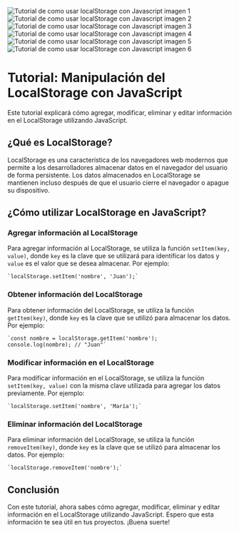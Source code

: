 ![Tutorial de como usar localStorage con Javascript imagen 1](https://raw.githubusercontent.com/sergiecode/local-storage-tutorial/master/local-storage-tutorial%20%281%29.jpg)
![Tutorial de como usar localStorage con Javascript imagen 2](https://raw.githubusercontent.com/sergiecode/local-storage-tutorial/master/local-storage-tutorial%20%282%29.jpg)
![Tutorial de como usar localStorage con Javascript imagen 3](https://raw.githubusercontent.com/sergiecode/local-storage-tutorial/master/local-storage-tutorial%20%283%29.jpg)
![Tutorial de como usar localStorage con Javascript imagen 4](https://raw.githubusercontent.com/sergiecode/local-storage-tutorial/master/local-storage-tutorial%20%284%29.jpg)
![Tutorial de como usar localStorage con Javascript imagen 5](https://raw.githubusercontent.com/sergiecode/local-storage-tutorial/master/local-storage-tutorial%20%285%29.jpg)
![Tutorial de como usar localStorage con Javascript imagen 6](https://raw.githubusercontent.com/sergiecode/local-storage-tutorial/master/local-storage-tutorial%20%286%29.jpg)


# Tutorial: Manipulación del LocalStorage con JavaScript

Este tutorial explicará cómo agregar, modificar, eliminar y editar información en el LocalStorage utilizando JavaScript.

## ¿Qué es LocalStorage?

LocalStorage es una característica de los navegadores web modernos que permite a los desarrolladores almacenar datos en el navegador del usuario de forma persistente. Los datos almacenados en LocalStorage se mantienen incluso después de que el usuario cierre el navegador o apague su dispositivo.

## ¿Cómo utilizar LocalStorage en JavaScript?

### Agregar información al LocalStorage

Para agregar información al LocalStorage, se utiliza la función `setItem(key, value)`, donde `key` es la clave que se utilizará para identificar los datos y `value` es el valor que se desea almacenar. Por ejemplo:

    `localStorage.setItem('nombre', 'Juan');` 

### Obtener información del LocalStorage

Para obtener información del LocalStorage, se utiliza la función `getItem(key)`, donde `key` es la clave que se utilizó para almacenar los datos. Por ejemplo:

    `const nombre = localStorage.getItem('nombre');
    console.log(nombre); // "Juan"`

 

### Modificar información en el LocalStorage

Para modificar información en el LocalStorage, se utiliza la función `setItem(key, value)` con la misma clave utilizada para agregar los datos previamente. Por ejemplo:

    `localStorage.setItem('nombre', 'María');` 

### Eliminar información del LocalStorage

Para eliminar información del LocalStorage, se utiliza la función `removeItem(key)`, donde `key` es la clave que se utilizó para almacenar los datos. Por ejemplo:

    `localStorage.removeItem('nombre');` 

## Conclusión

Con este tutorial, ahora sabes cómo agregar, modificar, eliminar y editar información en el LocalStorage utilizando JavaScript. Espero que esta información te sea útil en tus proyectos. ¡Buena suerte!
